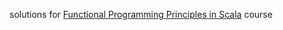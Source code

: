 solutions for [Functional Programming Principles in Scala](https://www.coursera.org/learn/scala-functional-programming/) course
